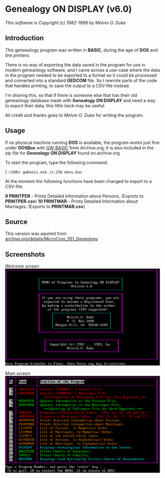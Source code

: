 # Genealogy ON DISPLAY (v6.0)

_This software is Copyright (c) 1982-1989 by Melvin O. Duke_


## Introduction

This geneaology program was written in **BASIC**, during the age of **DOS** and _line printers_.

There is no way of exporting the data saved in the program for use in modern geneaology software, and I came across a use-case where the data in the program needed to be exported to a format so it could be processed and converted into a standard **GEDCOM** file. So I rewrote parts of the code that handles printing, to save the output to a CSV-file instead.

I'm sharing this, so that if there is someone else that has their old geneaology database made with **Genealogy ON DISPLAY** and need a way to export their data, this little _hack_ may be useful.

All credit and thanks goes to _Melvin O. Duke_ for writing the program.

## Usage

If no physical machine running **DOS** is available, the program works just fine under **DOSBox** with [GW-BASIC](https://archive.org/details/gwbasic.exe) from Archive.org; it is also included in the zip file for _**Genealogy ON DISPLAY**_ found on archive.org

To start the program, type the following command:
```
C:\GOD> gwbasic.exe /s:256 menu.bas
```

At the moment the following functions have been changed to export to a CSV-file:

**9 PRINTPER** - Prints Detailed Information about Persons. (Exports to **PRINTPER.csv**)
**10 PRINTMAR** - Prints Detailed Information about Marriages. (Exports to **PRINTMAR.csv**)

## Source

This version was aquired from [archive.org/details/MicroCom_351_Geneology](https://archive.org/details/MicroCom_351_Geneology)


## Screenshots

_Welcome screen_
![Welcome Screen](/img/god-welcomescreen.png)

_Main screen_
![Main Screen](/img/god-mainscreen.png)
